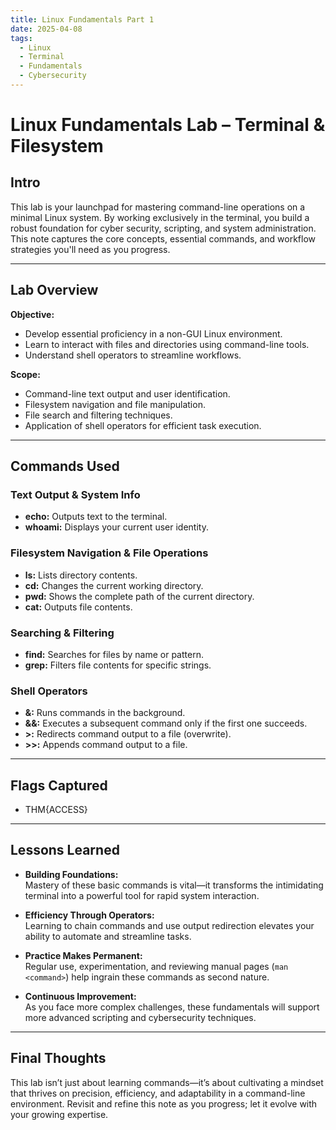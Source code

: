 ```yaml
---
title: Linux Fundamentals Part 1
date: 2025-04-08
tags:
  - Linux
  - Terminal
  - Fundamentals
  - Cybersecurity
---
```


# Linux Fundamentals Lab – Terminal & Filesystem

## Intro
This lab is your launchpad for mastering command-line operations on a minimal Linux system. By working exclusively in the terminal, you build a robust foundation for cyber security, scripting, and system administration. This note captures the core concepts, essential commands, and workflow strategies you'll need as you progress.

---

## Lab Overview
**Objective:**  
- Develop essential proficiency in a non-GUI Linux environment.  
- Learn to interact with files and directories using command-line tools.  
- Understand shell operators to streamline workflows.  

**Scope:**  
- Command-line text output and user identification.  
- Filesystem navigation and file manipulation.  
- File search and filtering techniques.  
- Application of shell operators for efficient task execution.  

---

## Commands Used
### Text Output & System Info
- **echo:** Outputs text to the terminal.
- **whoami:** Displays your current user identity.

### Filesystem Navigation & File Operations
- **ls:** Lists directory contents.
- **cd:** Changes the current working directory.
- **pwd:** Shows the complete path of the current directory.
- **cat:** Outputs file contents.

### Searching & Filtering
- **find:** Searches for files by name or pattern.
- **grep:** Filters file contents for specific strings.

### Shell Operators
- **&:** Runs commands in the background.
- **&&:** Executes a subsequent command only if the first one succeeds.
- **>:** Redirects command output to a file (overwrite).
- **>>:** Appends command output to a file.

---

## Flags Captured
- THM{ACCESS}

---

## Lessons Learned
- **Building Foundations:**  
  Mastery of these basic commands is vital—it transforms the intimidating terminal into a powerful tool for rapid system interaction.

- **Efficiency Through Operators:**  
  Learning to chain commands and use output redirection elevates your ability to automate and streamline tasks.

- **Practice Makes Permanent:**  
  Regular use, experimentation, and reviewing manual pages (`man <command>`) help ingrain these commands as second nature.

- **Continuous Improvement:**  
  As you face more complex challenges, these fundamentals will support more advanced scripting and cybersecurity techniques.

---

## Final Thoughts
This lab isn’t just about learning commands—it’s about cultivating a mindset that thrives on precision, efficiency, and adaptability in a command-line environment. Revisit and refine this note as you progress; let it evolve with your growing expertise.

